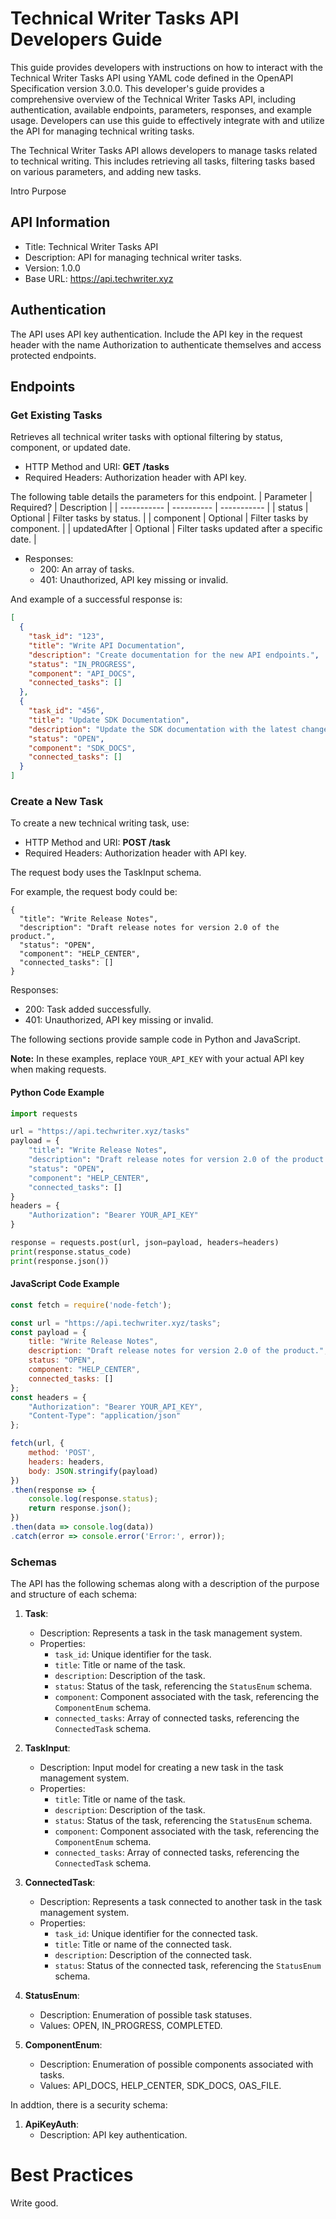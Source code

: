 # Technical Writer Tasks API Developers Guide

This guide provides developers with instructions on how to interact with the Technical Writer Tasks API using YAML code defined in the OpenAPI Specification version 3.0.0.
This developer's guide provides a comprehensive overview of the Technical Writer Tasks API, including authentication, available endpoints, parameters, responses, and example usage. Developers can use this guide to effectively integrate with and utilize the API for managing technical writing tasks.

The Technical Writer Tasks API allows developers to manage tasks related to technical writing. This includes retrieving all tasks, filtering tasks based on various parameters, and adding new tasks.

Intro
Purpose

## API Information
- Title: Technical Writer Tasks API
- Description: API for managing technical writer tasks.
- Version: 1.0.0
- Base URL: https://api.techwriter.xyz

## Authentication
The API uses API key authentication. Include the API key in the request header with the name Authorization to authenticate themselves and access protected endpoints.

## Endpoints

### Get Existing Tasks
Retrieves all technical writer tasks with optional filtering by status, component, or updated date.

- HTTP Method and URI: **GET /tasks**
- Required Headers: Authorization header with API key.

The following table details the parameters for this endpoint.
| Parameter    | Required?  |  Description |
| -----------  | ---------- | ----------- |
| status       | Optional   | Filter tasks by status.    |
| component    | Optional   | Filter tasks by component. |
| updatedAfter | Optional   | Filter tasks updated after a specific date. |

- Responses:
  - 200: An array of tasks.
  - 401: Unauthorized, API key missing or invalid.

And example of a successful response is:
```json
[
  {
    "task_id": "123",
    "title": "Write API Documentation",
    "description": "Create documentation for the new API endpoints.",
    "status": "IN_PROGRESS",
    "component": "API_DOCS",
    "connected_tasks": []
  },
  {
    "task_id": "456",
    "title": "Update SDK Documentation",
    "description": "Update the SDK documentation with the latest changes.",
    "status": "OPEN",
    "component": "SDK_DOCS",
    "connected_tasks": []
  }
]

```

### Create a New Task
To create a new technical writing task, use:

- HTTP Method and URI: **POST /task**
- Required Headers: Authorization header with API key.

The request body uses the TaskInput schema. 

For example, the request body could be:
```
{
  "title": "Write Release Notes",
  "description": "Draft release notes for version 2.0 of the product.",
  "status": "OPEN",
  "component": "HELP_CENTER",
  "connected_tasks": []
}
```

Responses:
- 200: Task added successfully.
- 401: Unauthorized, API key missing or invalid.

The following sections provide sample code in Python and JavaScript.

**Note:** In these examples, replace `YOUR_API_KEY` with your actual API key when making requests.

#### Python Code Example
```python
import requests

url = "https://api.techwriter.xyz/tasks"
payload = {
    "title": "Write Release Notes",
    "description": "Draft release notes for version 2.0 of the product.",
    "status": "OPEN",
    "component": "HELP_CENTER",
    "connected_tasks": []
}
headers = {
    "Authorization": "Bearer YOUR_API_KEY"
}

response = requests.post(url, json=payload, headers=headers)
print(response.status_code)
print(response.json())
```

#### JavaScript Code Example
```javascript
const fetch = require('node-fetch');

const url = "https://api.techwriter.xyz/tasks";
const payload = {
    title: "Write Release Notes",
    description: "Draft release notes for version 2.0 of the product.",
    status: "OPEN",
    component: "HELP_CENTER",
    connected_tasks: []
};
const headers = {
    "Authorization": "Bearer YOUR_API_KEY",
    "Content-Type": "application/json"
};

fetch(url, {
    method: 'POST',
    headers: headers,
    body: JSON.stringify(payload)
})
.then(response => {
    console.log(response.status);
    return response.json();
})
.then(data => console.log(data))
.catch(error => console.error('Error:', error));
```

### Schemas
The API has the following schemas along with a description of the purpose and structure of each schema:

1. **Task**:
   - Description: Represents a task in the task management system.
   - Properties:
     - `task_id`: Unique identifier for the task.
     - `title`: Title or name of the task.
     - `description`: Description of the task.
     - `status`: Status of the task, referencing the `StatusEnum` schema.
     - `component`: Component associated with the task, referencing the `ComponentEnum` schema.
     - `connected_tasks`: Array of connected tasks, referencing the `ConnectedTask` schema.

2. **TaskInput**:
   - Description: Input model for creating a new task in the task management system.
   - Properties:
     - `title`: Title or name of the task.
     - `description`: Description of the task.
     - `status`: Status of the task, referencing the `StatusEnum` schema.
     - `component`: Component associated with the task, referencing the `ComponentEnum` schema.
     - `connected_tasks`: Array of connected tasks, referencing the `ConnectedTask` schema.

3. **ConnectedTask**:
   - Description: Represents a task connected to another task in the task management system.
   - Properties:
     - `task_id`: Unique identifier for the connected task.
     - `title`: Title or name of the connected task.
     - `description`: Description of the connected task.
     - `status`: Status of the connected task, referencing the `StatusEnum` schema.

4. **StatusEnum**:
   - Description: Enumeration of possible task statuses.
   - Values: OPEN, IN_PROGRESS, COMPLETED.

5. **ComponentEnum**:
   - Description: Enumeration of possible components associated with tasks.
   - Values: API_DOCS, HELP_CENTER, SDK_DOCS, OAS_FILE.



In addtion, there is a security schema:
1. **ApiKeyAuth**:
   - Description: API key authentication.

# Best Practices
Write good.
